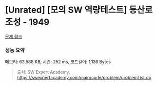 # [Unrated] [모의 SW 역량테스트] 등산로 조성 - 1949 

[문제 링크](https://swexpertacademy.com/main/code/problem/problemDetail.do?contestProbId=AV5PoOKKAPIDFAUq) 

### 성능 요약

메모리: 63,588 KB, 시간: 252 ms, 코드길이: 1,136 Bytes



> 출처: SW Expert Academy, https://swexpertacademy.com/main/code/problem/problemList.do